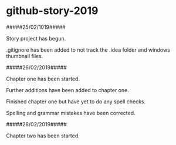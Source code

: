 # github-story-2019

#####25/02/1019#####

Story project has begun.

.gitignore has been added to not track the .idea folder and windows thumbnail files.

#####26/02/2019#####

Chapter one has been started.

Further additions have been added to chapter one.

Finished chapter one but have yet to do any spell checks.

Spelling and grammar mistakes have been corrected.

#####28/02/2019#####

Chapter two has been started.

